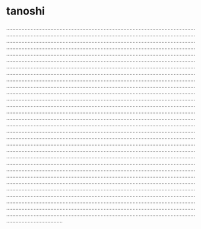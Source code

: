 # tanoshi
.............................................................................................................................................................................................................................................................................................................................................................................................................................................................................................................................................................................................................................................................................................................................................................................................................................................................................................................................................................................................................................................................................................................................................................................................................................................................................................................................................................................................................................................................................................................................................................................................................................................................................................................................................................................................................................................................................................................................................................................................................................................................................................................................................................................................................................................................................................................................................................................................................................................................................................................................................................................................................................................................................................................................................................................................................................................................................................................................................................................................................................................................................................................................................................................................................................................................................................................................................................................................................................................................................................................................................................................................................................................................................................................................................................................................................................................................................................................